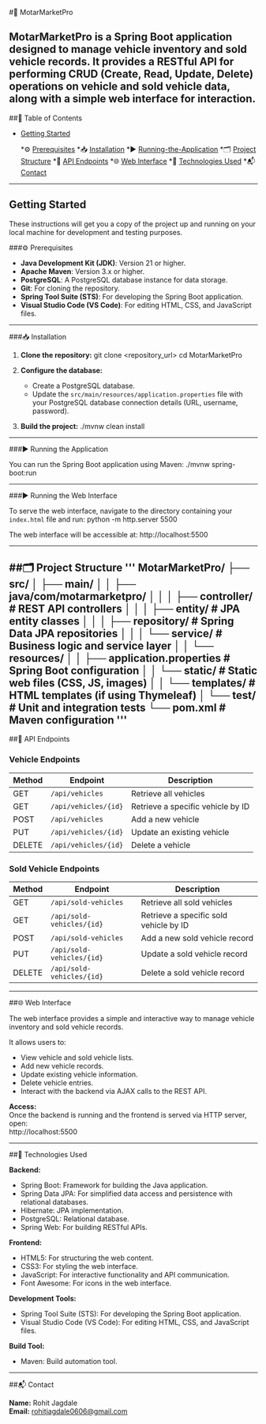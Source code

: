 #🚗 MotarMarketPro

MotarMarketPro is a Spring Boot application designed to manage vehicle inventory and sold vehicle records. It provides a RESTful API for performing CRUD (Create, Read, Update, Delete) operations on vehicle and sold vehicle data, along with a simple web interface for interaction.
---
##📑 Table of Contents

* [Getting Started](#getting-started)
  
  *⚙️ [Prerequisites](#prerequisites)
  *📥 [Installation](#installation)
  *▶️ [Running-the-Application](#running-the-application)
*🗂️ [Project Structure](#project-structure)
*🔌 [API Endpoints](#api-endpoints)
*🌐 [Web Interface](#web-interface)
*🧰 [Technologies Used](#technologies-used)
*📬 [Contact](#contact)

---

## Getting Started

These instructions will get you a copy of the project up and running on your local machine for development and testing purposes.

###⚙️ Prerequisites

* **Java Development Kit (JDK)**: Version 21 or higher.
* **Apache Maven**: Version 3.x or higher.
* **PostgreSQL**: A PostgreSQL database instance for data storage.
* **Git**: For cloning the repository.
* **Spring Tool Suite (STS)**: For developing the Spring Boot application.
* **Visual Studio Code (VS Code)**: For editing HTML, CSS, and JavaScript files.

---

###📥 Installation

1. **Clone the repository:**
   git clone <repository_url>
   cd MotarMarketPro

2. **Configure the database:**
   * Create a PostgreSQL database.
   * Update the `src/main/resources/application.properties` file with your PostgreSQL database connection details (URL, username, password).

3. **Build the project:**
   ./mvnw clean install

---

###▶️ Running the Application

You can run the Spring Boot application using Maven:
   ./mvnw spring-boot:run

---

###▶️ Running the Web Interface

To serve the web interface, navigate to the directory containing your `index.html` file and run:
   python -m http.server 5500

The web interface will be accessible at:
   http://localhost:5500

---

##🗂️ Project Structure
'''
MotarMarketPro/
├── src/
│   ├── main/
│   │   ├── java/com/motarmarketpro/
│   │   │   ├── controller/      # REST API controllers
│   │   │   ├── entity/          # JPA entity classes
│   │   │   ├── repository/      # Spring Data JPA repositories
│   │   │   └── service/         # Business logic and service layer
│   │   └── resources/
│   │       ├── application.properties   # Spring Boot configuration
│   │       └── static/         # Static web files (CSS, JS, images)
│   │       └── templates/      # HTML templates (if using Thymeleaf)
│   └── test/                   # Unit and integration tests
└── pom.xml                     # Maven configuration
'''
---

##🔌 API Endpoints

### Vehicle Endpoints
| Method | Endpoint | Description |
|--------|----------|-------------|
| GET    | `/api/vehicles` | Retrieve all vehicles |
| GET    | `/api/vehicles/{id}` | Retrieve a specific vehicle by ID |
| POST   | `/api/vehicles` | Add a new vehicle |
| PUT    | `/api/vehicles/{id}` | Update an existing vehicle |
| DELETE | `/api/vehicles/{id}` | Delete a vehicle |

### Sold Vehicle Endpoints
| Method | Endpoint | Description |
|--------|----------|-------------|
| GET    | `/api/sold-vehicles` | Retrieve all sold vehicles |
| GET    | `/api/sold-vehicles/{id}` | Retrieve a specific sold vehicle by ID |
| POST   | `/api/sold-vehicles` | Add a new sold vehicle record |
| PUT    | `/api/sold-vehicles/{id}` | Update a sold vehicle record |
| DELETE | `/api/sold-vehicles/{id}` | Delete a sold vehicle record |

---

##🌐 Web Interface

The web interface provides a simple and interactive way to manage vehicle inventory and sold vehicle records.

It allows users to:

* View vehicle and sold vehicle lists.
* Add new vehicle records.
* Update existing vehicle information.
* Delete vehicle entries.
* Interact with the backend via AJAX calls to the REST API.

**Access:**  
Once the backend is running and the frontend is served via HTTP server, open:  
   http://localhost:5500

---

##🧰 Technologies Used

**Backend:**
- Spring Boot: Framework for building the Java application.
- Spring Data JPA: For simplified data access and persistence with relational databases.
- Hibernate: JPA implementation.
- PostgreSQL: Relational database.
- Spring Web: For building RESTful APIs.

**Frontend:**
- HTML5: For structuring the web content.
- CSS3: For styling the web interface.
- JavaScript: For interactive functionality and API communication.
- Font Awesome: For icons in the web interface.

**Development Tools:**
- Spring Tool Suite (STS): For developing the Spring Boot application.
- Visual Studio Code (VS Code): For editing HTML, CSS, and JavaScript files.

**Build Tool:**
- Maven: Build automation tool.

---

##📬 Contact

**Name:** Rohit Jagdale  
**Email:** rohitjagdale0606@gmail.com
